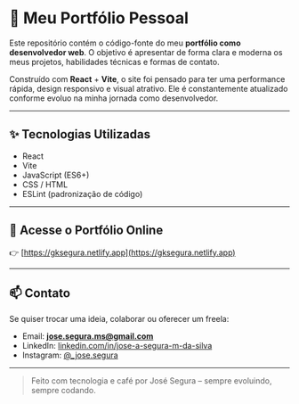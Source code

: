 # 💼 Meu Portfólio Pessoal

Este repositório contém o código-fonte do meu **portfólio como desenvolvedor web**. O objetivo é apresentar de forma clara e moderna os meus projetos, habilidades técnicas e formas de contato.

Construído com **React** + **Vite**, o site foi pensado para ter uma performance rápida, design responsivo e visual atrativo. Ele é constantemente atualizado conforme evoluo na minha jornada como desenvolvedor.

---

## ✨ Tecnologias Utilizadas

- React
- Vite
- JavaScript (ES6+)
- CSS / HTML
- ESLint (padronização de código)

---

## 🔗 Acesse o Portfólio Online

👉 [https://gksegura.netlify.app](https://gksegura.netlify.app)

---

## 📫 Contato

Se quiser trocar uma ideia, colaborar ou oferecer um freela:

- Email: **jose.segura.ms@gmail.com**
- LinkedIn: [linkedin.com/in/jose-a-segura-m-da-silva](https://www.linkedin.com/in/jose-a-segura-m-da-silva/)
- Instagram: [@\_jose.segura](https://www.instagram.com/_jose.segura/)

---

> Feito com tecnologia e café por José Segura – sempre evoluindo, sempre codando.
